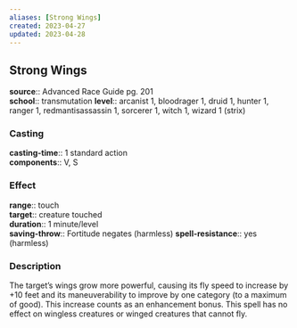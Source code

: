 ```yaml
---
aliases: [Strong Wings]
created: 2023-04-27
updated: 2023-04-28
---
```


## Strong Wings

**source**:: Advanced Race Guide pg. 201  
**school**:: transmutation
**level**:: arcanist 1, bloodrager 1, druid 1, hunter 1, ranger 1, redmantisassassin 1, sorcerer 1, witch 1, wizard 1 (strix)

### Casting

**casting-time**:: 1 standard action  
**components**:: V, S

### Effect

**range**:: touch  
**target**:: creature touched  
**duration**:: 1 minute/level  
**saving-throw**:: Fortitude negates (harmless)
**spell-resistance**:: yes (harmless)

### Description

The target’s wings grow more powerful, causing its fly speed to increase by +10 feet and its maneuverability to improve by one category (to a maximum of good). This increase counts as an enhancement bonus. This spell has no effect on wingless creatures or winged creatures that cannot fly.

